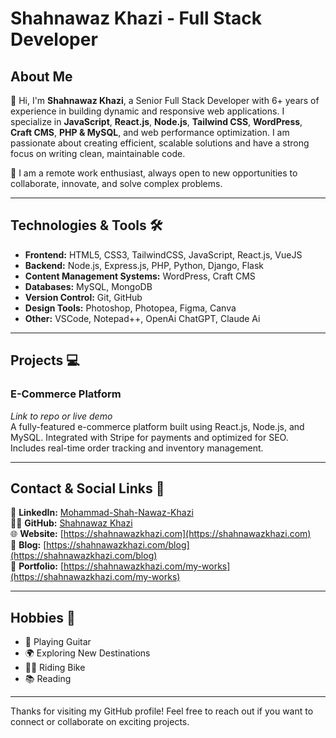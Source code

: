 # Shahnawaz Khazi - Full Stack Developer

## About Me

👋 Hi, I'm **Shahnawaz Khazi**, a Senior Full Stack Developer with 6+ years of experience in building dynamic and responsive web applications. I specialize in **JavaScript**, **React.js**, **Node.js**, **Tailwind CSS**, **WordPress**, **Craft CMS**, **PHP & MySQL**, and web performance optimization. I am passionate about creating efficient, scalable solutions and have a strong focus on writing clean, maintainable code.

🔧 I am a remote work enthusiast, always open to new opportunities to collaborate, innovate, and solve complex problems.

---

## Technologies & Tools 🛠️

- **Frontend:** HTML5, CSS3, TailwindCSS, JavaScript, React.js, VueJS
- **Backend:** Node.js, Express.js, PHP, Python, Django, Flask
- **Content Management Systems:** WordPress, Craft CMS
- **Databases:** MySQL, MongoDB
- **Version Control:** Git, GitHub
- **Design Tools:** Photoshop, Photopea, Figma, Canva
- **Other:** VSCode, Notepad++, OpenAi ChatGPT, Claude Ai

---

## Projects 💻

### E-Commerce Platform
*Link to repo or live demo*  
A fully-featured e-commerce platform built using React.js, Node.js, and MySQL. Integrated with Stripe for payments and optimized for SEO. Includes real-time order tracking and inventory management.

---

## Contact & Social Links 📱

🔗 **LinkedIn:** [Mohammad-Shah-Nawaz-Khazi](https://linkedin.com/in/mohammad-shah-nawaz-khazi)  
👨‍💻 **GitHub:** [Shahnawaz Khazi](https://github.com/Shahnawaz-Khazi)  
🌐 **Website:** [https://shahnawazkhazi.com](https://shahnawazkhazi.com)  
📝 **Blog:** [https://shahnawazkhazi.com/blog](https://shahnawazkhazi.com/blog)  
💼 **Portfolio:** [https://shahnawazkhazi.com/my-works](https://shahnawazkhazi.com/my-works)

---

## Hobbies 🎸

- 🎸 Playing Guitar
- 🌍 Exploring New Destinations
- 🚴‍♂️ Riding Bike
- 📚 Reading

---

Thanks for visiting my GitHub profile! Feel free to reach out if you want to connect or collaborate on exciting projects.
